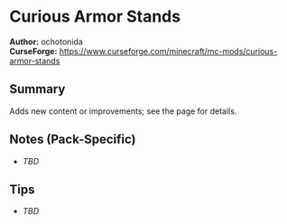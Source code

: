 # Curious Armor Stands

**Author:** ochotonida  
**CurseForge:** https://www.curseforge.com/minecraft/mc-mods/curious-armor-stands

## Summary
Adds new content or improvements; see the page for details.

## Notes (Pack-Specific)
- _TBD_

## Tips
- _TBD_

